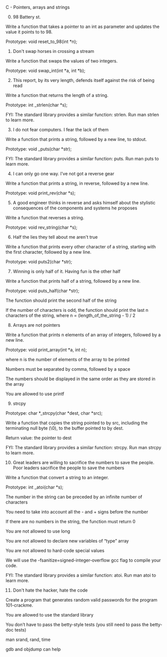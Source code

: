 C - Pointers, arrays and strings



0. 98 Battery st.



Write a function that takes a pointer to an int as parameter and updates the value it points to to 98.



Prototype: void reset_to_98(int *n);



1. Don't swap horses in crossing a stream



Write a function that swaps the values of two integers.



Prototype: void swap_int(int *a, int *b);



2. This report, by its very length, defends itself against the risk of being read



Write a function that returns the length of a string.



Prototype: int _strlen(char *s);

FYI: The standard library provides a similar function: strlen. Run man strlen to learn more.



3. I do not fear computers. I fear the lack of them



Write a function that prints a string, followed by a new line, to stdout.



Prototype: void _puts(char *str);

FYI: The standard library provides a similar function: puts. Run man puts to learn more.



4. I can only go one way. I've not got a reverse gear



Write a function that prints a string, in reverse, followed by a new line.



Prototype: void print_rev(char *s);



5. A good engineer thinks in reverse and asks himself about the stylistic consequences of the components and systems he proposes



Write a function that reverses a string.



Prototype: void rev_string(char *s);



6. Half the lies they tell about me aren't true



Write a function that prints every other character of a string, starting with the first character, followed by a new line.



Prototype: void puts2(char *str);



7. Winning is only half of it. Having fun is the other half



Write a function that prints half of a string, followed by a new line.



Prototype: void puts_half(char *str);

The function should print the second half of the string

If the number of characters is odd, the function should print the last n characters of the string, where n = (length_of_the_string - 1) / 2



8. Arrays are not pointers



Write a function that prints n elements of an array of integers, followed by a new line.



Prototype: void print_array(int *a, int n);

where n is the number of elements of the array to be printed

Numbers must be separated by comma, followed by a space

The numbers should be displayed in the same order as they are stored in the array

You are allowed to use printf



9. strcpy



Prototype: char *_strcpy(char *dest, char *src);

Write a function that copies the string pointed to by src, including the terminating null byte (\0), to the buffer pointed to by dest.



Return value: the pointer to dest

FYI: The standard library provides a similar function: strcpy. Run man strcpy to learn more.



10. Great leaders are willing to sacrifice the numbers to save the people. Poor leaders sacrifice the people to save the numbers



Write a function that convert a string to an integer.



Prototype: int _atoi(char *s);

The number in the string can be preceded by an infinite number of characters

You need to take into account all the - and + signs before the number

If there are no numbers in the string, the function must return 0

You are not allowed to use long

You are not allowed to declare new variables of “type” array

You are not allowed to hard-code special values

We will use the -fsanitize=signed-integer-overflow gcc flag to compile your code.

FYI: The standard library provides a similar function: atoi. Run man atoi to learn more.



11. Don't hate the hacker, hate the code



Create a program that generates random valid passwords for the program 101-crackme.



You are allowed to use the standard library

You don’t have to pass the betty-style tests (you still need to pass the betty-doc tests)

man srand, rand, time

gdb and objdump can help
